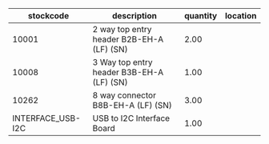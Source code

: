 |stockcode|description|quantity|location|
|---------|-----------|--------|--------|
|10001|2 way top entry header  B2B-EH-A (LF) (SN)|2.00||
|10008|3 Way top entry header   B3B-EH-A (LF) (SN)|1.00||
|10262|8 way connector  B8B-EH-A (LF) (SN)|3.00||
|INTERFACE_USB-I2C|USB to I2C Interface Board|1.00||

